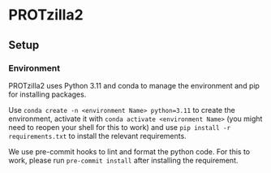 # PROTzilla2



## Setup

### Environment

PROTzilla2 uses Python 3.11 and conda to manage the environment and pip for installing packages.

Use `conda create -n <environment Name> python=3.11` to create the environment, activate it with `conda activate <environment Name>` (you might need to reopen your shell for this to work) and use `pip install -r requirements.txt` to install the relevant requirements.

We use pre-commit hooks to lint and format the python code. For this to work, please run `pre-commit install` after installing the requirement.
